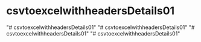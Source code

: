 # csvtoexcelwithheadersDetails01
"# csvtoexcelwithheadersDetails01" 
"# csvtoexcelwithheadersDetails01" 
"# csvtoexcelwithheadersDetails01" 
"# csvtoexcelwithheadersDetails01" 
